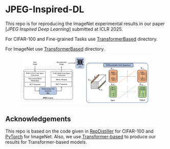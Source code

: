 # JPEG-Inspired-DL

This repo is for reproducing the ImageNet experimental results in our paper [*JPEG Inspired Deep Learning*] submitted at ICLR 2025.

For CIFAR-100 and Fine-grained Tasks use [TransformerBased](https://github.com/JpegInspiredDl/JPEG-Inspired-DL/tree/main/TransformerBased) directory.

For ImageNet use [TransformerBased](https://github.com/JpegInspiredDl/JPEG-Inspired-DL/tree/main/ImageNet) directory.

<p align="center">
<img src="./Diagrams/JPEG-DL.png" width=80% height=80% 
class="center">
</p>


## Acknowledgements

This repo is based on the code given in [RepDistiller](https://github.com/HobbitLong/RepDistiller) for CIFAR-100 and [PyTorch](https://github.com/pytorch/vision/tree/main/references/classification#resnet) for ImageNet. Also, we use [Transformer-based](https://github.com/OscarXZQ/weight-selection.git) to produce our results for Transformer-based models. 

